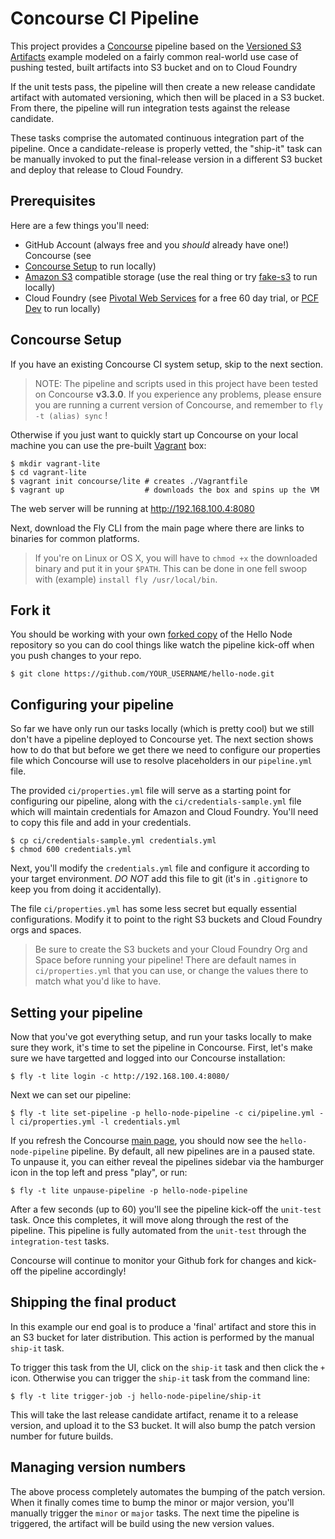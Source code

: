 # Concourse CI Pipeline <OutDated>

This project provides a [Concourse](https://concourse.ci/) pipeline based on the
[Versioned S3 Artifacts](https://concourse.ci/versioned-s3-artifacts.html) example
modeled on a fairly common real-world use case of pushing tested, built artifacts
into S3 bucket and on to Cloud Foundry

If the unit tests pass, the pipeline will then create a new release candidate
artifact with automated versioning, which then will be placed in a S3 bucket. From
there, the pipeline will run integration tests against the release candidate.

These tasks comprise the automated continuous integration part of the pipeline. Once
a candidate-release is properly vetted, the "ship-it" task can be manually invoked to
put the final-release version in a different S3 bucket and deploy that release to Cloud
Foundry.

## Prerequisites

Here are a few things you'll need:

- GitHub Account (always free and you *should* already have one!) Concourse (see
- [Concourse Setup](http://concourse.ci/vagrant.html) to run locally)
- [Amazon S3](https://aws.amazon.com/s3) compatible storage (use the real thing or try [fake-s3](https://hub.docker.com/r/lphoward/fake-s3/) to run locally)   
- Cloud Foundry (see [Pivotal Web Services](http://run.pivotal.io/) for a free 60 day trial, or [PCF Dev](http://pivotal.io/pcf-dev) to run locally)

## Concourse Setup

If you have an existing Concourse CI system setup, skip to the next section.

> NOTE: The pipeline and scripts used in this project have been tested on
Concourse **v3.3.0**.  If you experience any problems, please ensure you are
running a current version of Concourse, and remember to `fly -t (alias) sync` !

Otherwise if you just want to quickly start up Concourse on your local machine you
can use the pre-built [Vagrant](https://www.vagrantup.com/) box:

```
$ mkdir vagrant-lite
$ cd vagrant-lite
$ vagrant init concourse/lite # creates ./Vagrantfile
$ vagrant up                  # downloads the box and spins up the VM
```

The web server will be running at http://192.168.100.4:8080

Next, download the Fly CLI from the main page where there are links to binaries
for common platforms.

> If you're on Linux or OS X, you will have to `chmod +x` the downloaded
binary and put it in your `$PATH`. This can be done in one fell swoop with
(example) `install fly /usr/local/bin`.

## Fork it

You should be working with your own [forked copy](https://help.github.com/articles/fork-a-repo/)
of the Hello Node repository so you can do cool things like watch the pipeline kick-off
when you push changes to your repo.

```
$ git clone https://github.com/YOUR_USERNAME/hello-node.git
```

## Configuring your pipeline

So far we have only run our tasks locally (which is pretty cool) but we still don't
have a pipeline deployed to Concourse yet.  The next section shows how to do that
but before we get there we need to configure our properties file which Concourse
will use to resolve placeholders in our `pipeline.yml` file.

The provided `ci/properties.yml` file will serve as a starting point for
configuring our pipeline, along with the `ci/credentials-sample.yml` file which
will  maintain credentials for Amazon and Cloud Foundry. You'll need to copy
this file and add in your credentials.

```
$ cp ci/credentials-sample.yml credentials.yml
$ chmod 600 credentials.yml
```

Next, you'll modify the `credentials.yml` file and configure it according to
your target environment. *DO NOT* add this file to git (it's in `.gitignore` to
keep  you from doing it accidentally).

The file `ci/properties.yml` has some less secret but equally essential configurations. Modify it
to point to the right S3 buckets and Cloud Foundry orgs and spaces.

> Be sure to create the S3 buckets and your Cloud Foundry Org and Space before running
your pipeline! There are default names in `ci/properties.yml` that you can use, or change
the values there to match what you'd like to have.

## Setting your pipeline

Now that you've got everything setup, and run your tasks locally to make sure they
work, it's time to set the pipeline in Concourse.  First, let's make sure we have
targetted and logged into our Concourse installation:

```
$ fly -t lite login -c http://192.168.100.4:8080/
```

Next we can set our pipeline:
```
$ fly -t lite set-pipeline -p hello-node-pipeline -c ci/pipeline.yml -l ci/properties.yml -l credentials.yml
```

If you refresh the Concourse [main page](http://192.168.100.4:8080/), you should
now see the `hello-node-pipeline` pipeline. By default, all new pipelines are in
a paused state.  To unpause it, you can either reveal the pipelines sidebar via
the hamburger icon in the top left and press "play", or run:

```
$ fly -t lite unpause-pipeline -p hello-node-pipeline
```

After a few seconds (up to 60) you'll see the pipeline kick-off the `unit-test`
task.  Once this completes, it will move along through the rest of the pipeline.
This pipeline is fully automated from the `unit-test` through the `integration-test`
tasks.

Concourse will continue to monitor your Github fork for changes and kick-off the
pipeline accordingly!

## Shipping the final product

In this example our end goal is to produce a 'final' artifact and store this in an
S3 bucket for later distribution.  This action is performed by the manual `ship-it`
task.

To trigger this task from the UI, click on the `ship-it` task and then click the
`+` icon. Otherwise you can trigger the `ship-it` task from the command line:

```
$ fly -t lite trigger-job -j hello-node-pipeline/ship-it
```

This will take the last release candidate artifact, rename it to a release version, and
upload it to the S3 bucket.  It will also bump the patch version number for future
builds.

## Managing version numbers

The above process completely automates the bumping of the patch version. When it
finally comes time to bump the minor or major version, you'll manually trigger the
`minor` or `major` tasks.  The next time the pipeline is triggered, the artifact
will be build using the new version values.
